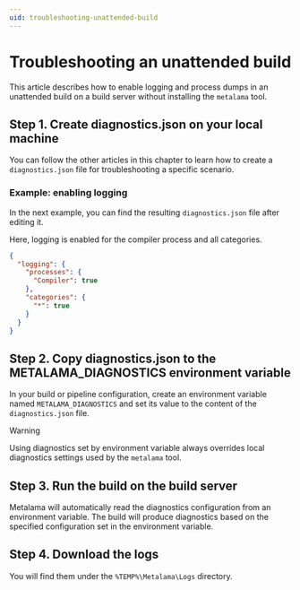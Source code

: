 ```yaml
---
uid: troubleshooting-unattended-build
---
```


# Troubleshooting an unattended build

This article describes how to enable logging and process dumps in an unattended build on a build server without installing the `metalama` tool.

## Step 1. Create diagnostics.json on your local machine

You can follow the other articles in this chapter to learn how to create a `diagnostics.json` file for troubleshooting a specific scenario.

### Example: enabling logging

In the next example, you can find the resulting `diagnostics.json` file after editing it.

Here, logging is enabled for the compiler process and all categories.

```json
{
  "logging": {
    "processes": {
      "Compiler": true
    },
    "categories": {
      "*": true
    }
  }
}
```

## Step 2. Copy diagnostics.json to the METALAMA_DIAGNOSTICS environment variable

In your build or pipeline configuration, create an environment variable named `METALAMA_DIAGNOSTICS` and set its value to the content of the `diagnostics.json` file.

> [!WARNING]
> Using diagnostics set by environment variable always overrides local diagnostics settings used by the `metalama` tool.

## Step 3. Run the build on the build server

Metalama will automatically read the diagnostics configuration from an environment variable. The build will produce diagnostics based on the specified configuration set in the environment variable.

## Step 4. Download the logs

You will find them under the `%TEMP%\Metalama\Logs` directory.
